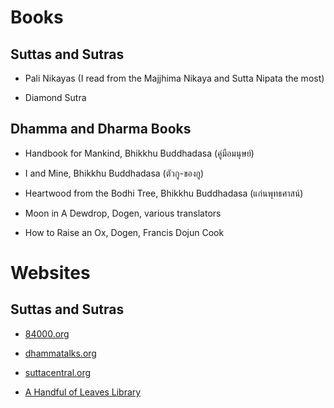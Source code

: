 # Books

## Suttas and Sutras

* Pali Nikayas (I read from the Majjhima Nikaya and Sutta Nipata the most)

* Diamond Sutra

## Dhamma and Dharma Books

* Handbook for Mankind, Bhikkhu Buddhadasa (คู่มือมนุษย์)

* I and Mine, Bhikkhu Buddhadasa (ตัวกู-ของกู)

* Heartwood from the Bodhi Tree, Bhikkhu Buddhadasa (แก่นพุทธศาสน์)

* Moon in A Dewdrop, Dogen, various translators

* How to Raise an Ox, Dogen, Francis Dojun Cook

# Websites

## Suttas and Sutras

* [84000.org](84000.org)

* [dhammatalks.org](dhammatalks.org)

* [suttacentral.org](suttacentral.org)

* [A Handful of Leaves Library](http://ahandfulofleaves.org/Library.html)

